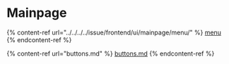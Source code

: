 # Mainpage

{% content-ref url="../../../../issue/frontend/ui/mainpage/menu/" %}
[menu](../../../../issue/frontend/ui/mainpage/menu/)
{% endcontent-ref %}

{% content-ref url="buttons.md" %}
[buttons.md](buttons.md)
{% endcontent-ref %}
